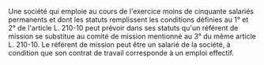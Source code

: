 Une société qui emploie au cours de l'exercice moins de cinquante salariés permanents et dont les statuts remplissent les conditions définies au 1° et 2° de l'article L. 210-10 peut prévoir dans ses statuts qu'un référent de mission se substitue au comité de mission mentionné au 3° du même article L. 210-10. Le référent de mission peut être un salarié de la société, à condition que son contrat de travail corresponde à un emploi effectif.

